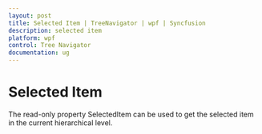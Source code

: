 ```yaml
---
layout: post
title: Selected Item | TreeNavigator | wpf | Syncfusion
description: selected item 
platform: wpf
control: Tree Navigator 
documentation: ug
---
```


# Selected Item 

The read-only property SelectedItem can be used to get the selected item in the current hierarchical level. 



